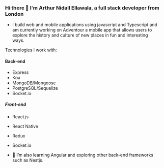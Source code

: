 ### Hi there 👋 I'm Arthur Nidall Ellawala, a full stack developer from London

- I build web and mobile applications using javascript and Typescript and am currently working on Adventour a mobile app that allows users to explore the history and culture of new places in fun and interesting ways. 

Technologies I work with:
#### Back-end
- Express
- Koa
- MongoDB/Mongoose
- PostgreSQL/Sequelize
- Socket.io

##### Front-end
- React.js
- React Native
- Redux
- Socket.io


- 🌱 I’m also learning Angular and exploring other back-end frameworks such as Nestjs. 


<!--
**NidalEllawala/NidalEllawala** is a ✨ _special_ ✨ repository because its `README.md` (this file) appears on your GitHub profile.

Here are some ideas to get you started:

- 🔭 I’m currently working on ...
- 🌱 I’m currently learning ...
- 👯 I’m looking to collaborate on ...
- 🤔 I’m looking for help with ...
- 💬 Ask me about ...
- 📫 How to reach me: ...
- 😄 Pronouns: ...
- ⚡ Fun fact: ...
-->
